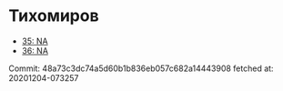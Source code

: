 # Тихомиров
- [35: NA](35.md)
- [36: NA](36.md)

Commit: 48a73c3dc74a5d60b1b836eb057c682a14443908
 fetched at: 20201204-073257
